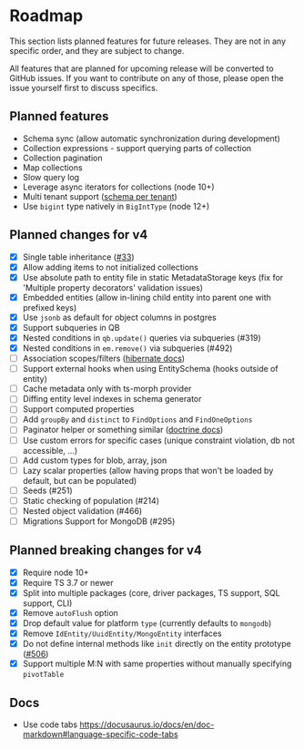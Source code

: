 # Roadmap

This section lists planned features for future releases. They are not in any specific 
order, and they are subject to change. 

All features that are planned for upcoming release will be converted to GitHub issues. 
If you want to contribute on any of those, please open the issue yourself first to 
discuss specifics.  

## Planned features

- Schema sync (allow automatic synchronization during development)
- Collection expressions - support querying parts of collection
- Collection pagination
- Map collections
- Slow query log
- Leverage async iterators for collections (node 10+)
- Multi tenant support ([schema per tenant](https://dzone.com/articles/spring-boot-hibernate-multitenancy-implementation))
- Use `bigint` type natively in `BigIntType` (node 12+)

## Planned changes for v4

- [x] Single table inheritance ([#33](https://github.com/mikro-orm/mikro-orm/issues/33))
- [x] Allow adding items to not initialized collections
- [x] Use absolute path to entity file in static MetadataStorage keys (fix for 'Multiple property decorators' validation issues)
- [x] Embedded entities (allow in-lining child entity into parent one with prefixed keys)
- [x] Use `jsonb` as default for object columns in postgres
- [x] Support subqueries in QB
- [x] Nested conditions in `qb.update()` queries via subqueries (#319)
- [x] Nested conditions in `em.remove()` via subqueries (#492)
- [ ] Association scopes/filters ([hibernate docs](https://docs.jboss.org/hibernate/orm/3.6/reference/en-US/html/filters.html))
- [ ] Support external hooks when using EntitySchema (hooks outside of entity)
- [ ] Cache metadata only with ts-morph provider
- [ ] Diffing entity level indexes in schema generator
- [ ] Support computed properties
- [ ] Add `groupBy` and `distinct` to `FindOptions` and `FindOneOptions`
- [ ] Paginator helper or something similar ([doctrine docs](https://www.doctrine-project.org/projects/doctrine-orm/en/latest/tutorials/pagination.html))
- [ ] Use custom errors for specific cases (unique constraint violation, db not accessible, ...)
- [ ] Add custom types for blob, array, json
- [ ] Lazy scalar properties (allow having props that won't be loaded by default, but can be populated)
- [ ] Seeds (#251)
- [ ] Static checking of population (#214)
- [ ] Nested object validation (#466)
- [ ] Migrations Support for MongoDB (#295)

## Planned breaking changes for v4

- [x] Require node 10+
- [x] Require TS 3.7 or newer
- [x] Split into multiple packages (core, driver packages, TS support, SQL support, CLI)
- [x] Remove `autoFlush` option
- [x] Drop default value for platform `type` (currently defaults to `mongodb`)
- [x] Remove `IdEntity/UuidEntity/MongoEntity` interfaces
- [x] Do not define internal methods like `init` directly on the entity prototype ([#506](https://github.com/mikro-orm/mikro-orm/issues/506))
- [x] Support multiple M:N with same properties without manually specifying `pivotTable`

## Docs

- Use code tabs https://docusaurus.io/docs/en/doc-markdown#language-specific-code-tabs
